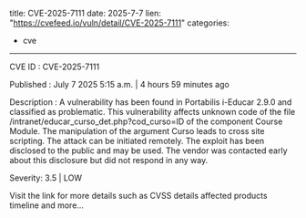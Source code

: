  
title: CVE-2025-7111
date: 2025-7-7
lien: "https://cvefeed.io/vuln/detail/CVE-2025-7111"
categories:
  - cve
---

CVE ID : CVE-2025-7111

Published :  July 7
2025
5:15 a.m. | 4 hours
59 minutes ago

Description : A vulnerability has been found in Portabilis i-Educar 2.9.0 and classified as problematic. This vulnerability affects unknown code of the file /intranet/educar_curso_det.php?cod_curso=ID of the component Course Module. The manipulation of the argument Curso leads to cross site scripting. The attack can be initiated remotely. The exploit has been disclosed to the public and may be used. The vendor was contacted early about this disclosure but did not respond in any way.

Severity: 3.5 | LOW

Visit the link for more details
such as CVSS details
affected products
timeline
and more...
